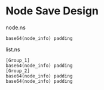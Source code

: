 ﻿# Node Save Design

node.ns
```
base64(node_info) padding
```


list.ns
```
[Group_1]
base64(node_info) padding
[Group_2]
base64(node_info) padding
base64(node_info) padding
```
